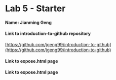 # Lab 5 - Starter

#### Name: Jianming Geng
#### Link to introduction-to-github repository
[https://github.com/jgeng99/introduction-to-github](https://github.com/jgeng99/introduction-to-github)
#### Link to expose.html page

#### Link to expose.html page
